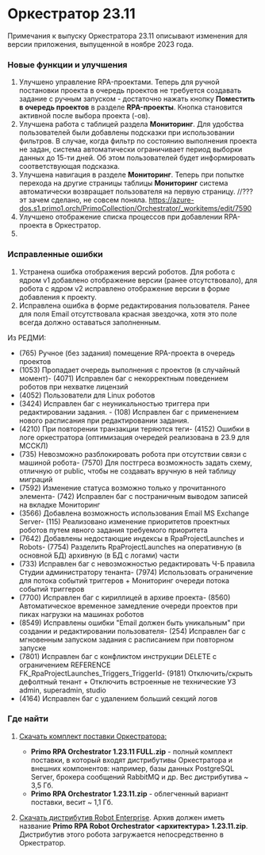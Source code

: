 # Оркестратор 23.11

Примечания к выпуску Оркестратора 23.11 описывают изменения для версии приложения, выпущенной в ноябре 2023 года.

### Новые функции и улучшения

1. Улучшено управление RPA-проектами. Теперь для ручной постановки проекта в очередь проектов не требуется создавать задание с ручным запуском - достаточно нажать кнопку **Поместить в очередь проектов** в разделе **RPA-проекты**. Кнопка становится активной после выбора проекта (-ов). 
2. Улучшена работа с таблицей раздела **Мониторинг**. Для удобства пользователей были добавлены подсказки при использовании фильтров. В случае, когда фильтр по состоянию выполнения проекта не задан, система автоматически ограничивает период выборки данных до 15-ти дней. Об этом пользователей будет информировать соответствующая подсказка. 
3. Улучшена навигация в разделе **Мониторинг**. Теперь при попытке перехода на другие страницы таблицы **Мониторинг** система автоматически возвращает пользователя на первую страницу. 
//??? эт зачем сделано, не совсем поняла.  https://azure-dos.s1.primo1.orch/PrimoCollection/Orchestrator/_workitems/edit/7590
4. Улучшено отображение списка процессов при добавлении RPA-проекта в Оркестратор. 
5. 


### Исправленные ошибки

1. Устранена ошибка отображения версий роботов. Для робота с ядром v1 добавлено отображение версии (ранее отсутствовало), для робота с ядром v2 исправлено отображение версии в форме добавления к проекту.
1. Исправлена ошибка в форме редактирования пользователя. Ранее для поля Email отсутствовала красная звездочка, хотя это поле всегда должно оставаться заполненным.


Из РЕДМИ:

- (765) Ручное (без задания) помещение RPA-проекта в очередь проектов
- (1053) Пропадает очередь выполнения с проектов (в случайный момент)- (4071) Исправлен баг с некорректным поведением роботов при нехватке лицензий
- (4052) Пользователи для Linux роботов
- (3424) Исправлен баг с неуникальностью триггера при редактировании задания. - (108) Исправлен баг с применением нового расписания при редактировании задания.
- (4210) При повторении транзакции теряются теги- (4152) Ошибки в логе оркестратора (оптимизация очередей реализована в 23.9 для МССКЛ) 
- (735) Невозможно разблокировать робота при отсутствии связи с машиной робота- (7570) Для постгреса возможность задать схему, отличную от public, чтобы не создавать вручную в ней таблицу миграций
- (7592) Изменение статуса возможно только у прочитанного элемента- (742) Исправлен баг с постраничным выводом записей на вкладке Мониторинг
- (3566) Добавлена возможность использования Email MS Exchange Server- (115) Реализовано изменение приоритетов проектных роботов путем явного задания требуемого приоритета
- (7642) Добавлены недостающие индексы в RpaProjectLaunches и Robots- (7754) Разделить RpaProjectLaunches на оперативную (в основной БД) архивную (в БД с логами) части
- (733) Исправлен баг с невозможностью редактировать Ч-Б правила Студии администратору тенанта- (7974) Использовать ограничение для потока событий триггеров + Мониторинг очереди потока событий триггеров
- (7700) Исправлен баг с кириллицей в архиве проекта- (8560) Автоматическое временное замедление очереди проектов при пиках нагрузки на машинах роботов
- (8549) Исправлены ошибки "Email должен быть уникальным" при создании и редактировании пользователя- (254) Исправлен баг с мгновенным запуском задания с расписанием при повторном запуске
- (7801) Исправлен баг с конфликтом инструкции DELETE с ограничением REFERENCE FK_RpaProjectLaunches_Triggers_TriggerId- (9181) Отключить/скрыть дефолтный тенант + Отключить встроенные не технические УЗ admin, superadmin, studio
- (4164) Исправлен баг с удалением больший секций логов




### Где найти
1. [Скачать комплект поставки Оркестратора:](https://disk.primo-rpa.ru/index.php/s/primo?path=%2FRelease%2FOrchestrator)
    * **Primo RPA Orchestrator 1.23.11 FULL.zip** - полный комплект поставки, в который входят дистрибутивы Оркестратора и внешних компонентов: например, базы данных PostgreSQL Server, брокера сообщений RabbitMQ и др. Вес дистрибутива ~ 3,5 Гб.
    * **Primo RPA Orchestrator 1.23.11.zip** - облегченный вариант поставки, весит ~ 1,1 Гб.

2. [Скачать дистрибутив Robot Enterprise](https://disk.primo-rpa.ru/index.php/s/primo?path=%2FRelease%2FRobot). Архив должен иметь название **Primo RPA Robot Orchestrator <архитектура> 1.23.11.zip**. Дистрибутив этого робота загружается непосредственно в Оркестратор.
